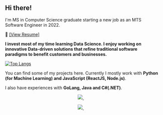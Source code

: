 ## Hi there! 

I'm MS in Computer Science graduate starting a new job as an MTS Software Engineer in 2022.

:triangular_flag_on_post: <a href="https://rojinadeuja.github.io/docs/deuja_rojina_resume.pdf">[View Resume]</a>

**I invest most of my time learning Data Science. I enjoy working on innovative Data-driven solutions that refine traditional software paradigms to benefit customers and businesses.**

[![Top Langs](https://github-readme-stats.vercel.app/api/top-langs/?username=rojinadeuja&hide=jupyter%20notebook&layout=compact&langs_count=7)](https://github.com/anuraghazra/github-readme-stats)

You can find some of my projects here. Currently I mostly work with **Python (for Machine Learning) and JavaScript (ReactJS, Node.js)**.

I also have experiences with **GoLang, Java and C#(.NET)**.

<p align='center'> 
  <a href="https://www.linkedin.com/in/rojinadeuja/">
    <img src="https://img.shields.io/badge/linkedin-%230077B5.svg?&style=for-the-badge&logo=linkedin&logoColor=white" />
  </a>&nbsp;&nbsp;
</p>
<p align='center'> 
  <a href="https://rojinadeuja.github.io/">
    <img src="https://img.shields.io/static/v1?label=Visit&message=Website&color=green" />
  </a>&nbsp;&nbsp;
</p>

  
<!--
[![Open Source? Yes!](https://badgen.net/badge/Open%20Source%20%3F/Yes%21/blue?icon=github)](https://github.com/Naereen/badges/)
-->
